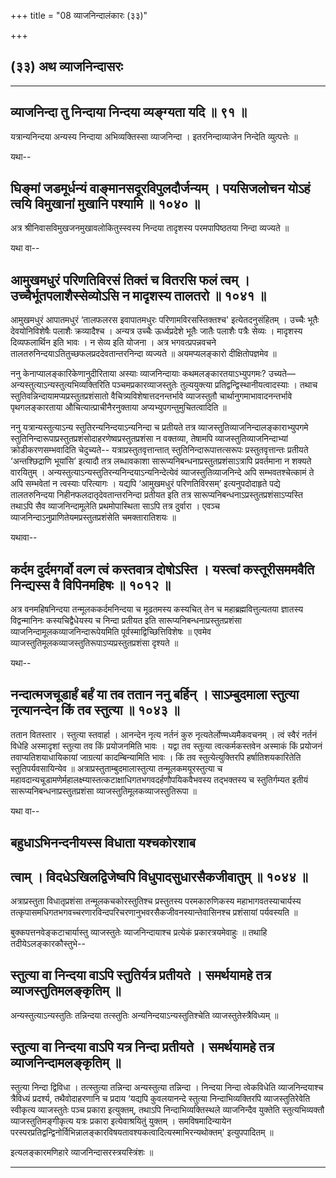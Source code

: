 +++
title = "08 व्याजनिन्दालंकारः (३३)"

+++


## (३३) अथ व्याजनिन्दासरः

------------------------------------------------------------------------



## व्याजनिन्दा तु निन्दाया निन्दया व्यङ्ग्यता यदि ॥ ९१ ॥

यत्रान्यनिन्दया अन्यस्य निन्दाया अभिव्यक्तिस्सा व्याजनिन्दा ।
इतरनिन्दाव्याजेन निन्देति व्युत्पत्तेः ॥

यथा--



## घिङ्मां जडमूर्धन्यं वाङ्मानसदूरविपुलदौर्जन्यम् । पयसिजलोचन योऽहं त्वयि विमुखानां मुखानि पश्यामि ॥ १०४० ॥

अत्र श्रीनिवासविमुखजनमुखावलोकितुस्स्वस्य निन्दया तादृशस्य परमपापिष्ठतया
निन्दा व्यज्यते ॥

यथा वा--



## आमुखमधुरं परिणतिविरसं तिक्तं च वितरसि फलं त्वम् । उच्चैर्भूतपलाशैस्सेव्योऽसि न मादृशस्य तालतरो ॥ १०४१ ॥

आमुखमधुरं आपातमधुरं ‘तालफलरस इवापातमधुरः परिणामविरसस्तिक्तश्च'
इत्येतदनुसंहितम् । उच्चैः भूतैः देवयोनिविशेषैः पलाशैः क्रव्यादैश्च ।
अन्यत्र उच्चैः ऊर्ध्वप्रदेशे भूतैः जातैः पलाशैः पत्रैः सेव्यः । मादृशस्य
दिव्यफलार्थिन इति भावः । न सेव्य इति योजना । अत्र भगवत्प्रपन्नवचने
तालतरुनिन्दयाऽतितुच्छफलप्रददेवतान्तरनिन्दा व्यज्यते ॥ अयमप्यलङ्कारो
दीक्षितोपज्ञमेव ॥

ननु केनाप्यालङ्कारिकेणानुदीरिताया अस्याः व्याजनिन्दायाः
कथमलङ्कारतयाऽभ्युपगमः? उच्यते— अन्यस्तुत्याऽन्यस्तुत्यभिव्यक्तिरिति
पञ्चमप्रकारव्याजस्तुतेः तुल्ययुक्त्या प्रतिद्वन्द्विस्थानीयत्वादस्याः ।
तथाच स्तुतिवन्निन्दायामप्यप्रस्तुतप्रशंसातो
वैचित्र्यविशेषात्तदनन्तर्भावे व्याजस्तुतौ चार्थानुगमाभावादनन्तर्भावे
पृथगलङ्कारताया औचित्यात्प्राचीनैरनुक्ताया अप्यभ्युपगन्तुमुचितत्वादिति ॥

ननु यत्रान्यस्तुत्याऽन्य स्तुतिरन्यनिन्दयाऽन्यनिन्दा च प्रतीयते तत्र
व्याजस्तुतिव्याजनिन्दालङ्काराभ्युपगमे
स्तुतिनिन्दारूपाप्रस्तुतप्रशंसोदाहरणेष्वप्रस्तुतप्रशंसा न वक्तव्या,
तेषामपि व्याजस्तुतिव्याजनिन्दाभ्यां क्रोडीकरणसम्भवादिति चेदुच्यते--
यत्राप्रस्तुतवृत्तान्तात् स्तुतिनिन्दारूपात्तत्सरूपः प्रस्तुतवृत्तान्तः
प्रतीयते ‘अन्तश्छिद्राणि भूयांसि’ इत्यादौ तत्र लब्धावकाशा
सारूप्यनिबन्धनाप्रस्तुतप्रशंसाऽत्रापि प्रवर्तमाना न शक्यते वारयितुम् ।
अन्यस्तुत्याऽन्यस्तुतिरन्यनिन्दयाऽन्यनिन्देत्येवं व्याजस्तुतिव्याजनिन्दे
अपि सम्भवतश्चेत्कामं ते अपि सम्भवेतां न त्वस्याः परित्यागः । यद्यपि
‘आमुखमधुरं परिणतिविरसम्’ इत्यनुपदोदाहृते पद्ये तालतरुनिन्दया
निहीनफलदातृदेवतान्तरनिन्दा प्रतीयत इति तत्र
सारूप्यनिबन्धनाऽप्रस्तुतप्रशंसाऽप्यस्ति तथाऽपि सैव व्याजनिन्दामूलेति
प्रथमोपास्थिता साऽपि तत्र दुर्वारा । एवञ्च
व्याजनिन्दाऽनुप्राणितेयमप्रस्तुतप्रशंसेति चमक्तारातिशयः ॥

यथावा--



## कर्दम दुर्दमगर्वो वल्ग त्वं कस्तवात्र दोषोऽस्ति । यस्त्वां कस्तूरीसममवैति निन्द्यस्स वै विपिनमहिषः ॥ १०१२ ॥

अत्र वनमहिषनिन्दया तन्मूलककर्दमनिन्दया च मूढतमस्य कस्यचित् तेन च
महाब्रह्मवित्तुल्यतया ज्ञातस्य विद्वन्मानिनः कस्यचिद्वैधेयस्य च निन्दा
प्रतीयत इति सारूप्यनिबन्धनाप्रस्तुतप्रशंसा
व्याजनिन्दामूलकव्याजनिन्दारूपेयमिति पूर्वस्माद्विच्छित्तिविशेषः ॥ एवमेव
व्याजस्तुतिमूलकव्याजस्तुतिरूपाऽप्यप्रस्तुतप्रशंसा दृश्यते ॥

यथा--



## नन्दात्मजचूडार्हं बर्हं या तव ततान ननु बर्हिन् । साऽम्बुदमाला स्तुत्या नृत्यानन्देन किं तव स्तुत्या ॥ १०४३ ॥

ततान वितस्तार । स्तुत्या स्तवार्हा । आनन्देन नृत्य नर्तनं कुरु
नृत्यतेर्लोण्मध्यमैकवचनम् । त्वं स्वैरं नर्तनं विधेहि अस्मादृशां
स्तुत्या तव किं प्रयोजनमिति भावः । यद्वा तव स्तुत्या त्वत्कर्मकस्तवेन
अस्माकं किं प्रयोजनं तवाप्यतिशयाधायिकायां जाग्रत्यां कादम्बिन्यामिति
भावः । किं तव स्तुत्येत्युक्तिरपि हर्षातिशयकारितेति स्तुतिपर्यवसायिन्येव
॥ अत्राप्रस्तुताम्बुदमालास्तुत्या तन्मूलकमयूरस्तुत्या च
महावदान्यचूडामणेर्महालक्ष्म्यास्तत्कटाक्षाधिगतभगवदर्हणौपयिकवैभवस्य
तद्भक्तस्य च स्तुतिर्गम्यत इतीयं सारूप्यनिबन्धनाप्रस्तुतप्रशंसा
व्याजस्तुतिमूलकव्याजस्तुतिरूपा ॥

यथा वा--



## बहुधाऽभिनन्दनीयस्स विधाता यश्चकोरशाब

## त्वाम् । विदधेऽखिलद्विजेष्वपि विधुपादसुधारसैकजीवातुम् ॥ १०४४ ॥

अत्राप्रस्तुता विधातृप्रशंसा तन्मूलकचकोरस्तुतिश्च प्रस्तुतस्य
परमकारुणिकस्य महाभागवतस्याचार्यस्य
तत्कृपासमधिगतभगवच्चरणारविन्दपरिचरणानुभवरसैकजीवनस्यान्तेवासिनश्च
प्रशंसायां पर्यवस्यति ॥

बुक्कपत्तनवेङ्कटाचार्यास्तु व्याजस्तुतेः व्याजनिन्दायाश्च प्रत्येकं
प्रकारत्रयमेवाहुः ॥ तथाहि तदीयेऽलङ्कारकौस्तुभे--



## स्तुत्या वा निन्दया वाऽपि स्तुतिर्यत्र प्रतीयते । समर्थयामहे तत्र व्याजस्तुतिमलङ्कृतिम् ॥

अन्यस्तुत्याऽन्यस्तुतिः तन्निन्दया तत्स्तुतिः
अन्यनिन्दयाऽन्यस्तुतिश्चेति व्याजस्तुतेस्त्रैविध्यम् ॥



## स्तुत्या वा निन्दया वाऽपि यत्र निन्दा प्रतीयते । समर्थयामहे तत्र व्याजनिन्दामलङ्कृतिम् ॥

स्तुत्या निन्दा द्विविधा । तत्स्तुत्या तन्निन्दा अन्यस्तुत्या तन्निन्दा
। निन्दया निन्दा त्वेकविधेति व्याजनिन्दयाश्च त्रैविध्यं प्रदर्श्य,
तथैवोदाहरणानि च प्रदाय ‘यद्यपि कुवलयानन्दे स्तुत्या निन्दाभिव्यक्तिरपि
व्याजस्तुतिरेवेति स्वीकृत्य व्याजस्तुतेः पञ्च प्रकारा इत्युक्तम्, तथाऽपि
निन्दाभिव्यक्तिस्थले व्याजनिन्दैव युक्तेति स्तुत्यभिव्यक्तौ
व्याजस्तुतिमङ्गीकृत्य यत्रः प्रकारा इत्येवाश्रयितुं युक्तम् ।
समविषमादिन्यायेन
परस्परप्रतिद्वन्द्विनोर्विभिन्नालङ्कारविषयतावश्यकत्वादित्यस्माभिरन्यथोक्तम्'
इत्युपपादितम् ॥

इत्यलङ्कारमणिहारे व्याजनिन्दासरस्त्रयस्त्रिंशः ॥

------------------------------------------------------------------------

